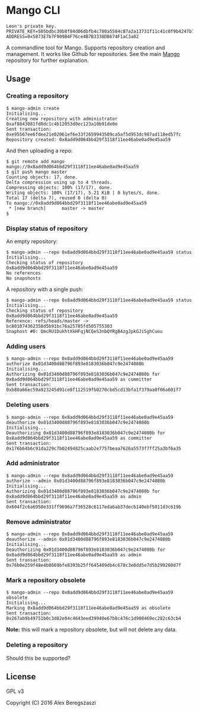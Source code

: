 # Mango CLI

```
Leon's private key.
PRIVATE_KEY=505bdbc30b8f84d06dbfb4c780a5504c87a2a13731f11c41c0f9b4247b719985 ADDRESS=0x5873E7b7F909B4F76ce4B7B3338DB674F1aC3a02
```

A commandline tool for Mango.  Supports repository creation and management.  It works like Github for repositories.  See the main [Mango](https://github.com/axic/mango) repository for further explanation.

## Usage

### Creating a repository

```
$ mango-admin create
Initialising...
Creating new repository with administrator 0xaf8843081fd0dc1c4b12053d0ec123a10b91de0e
Sent transaction: 0xe95567ee6fdee21e02061ef6e33f2659943509ca5af5d953dc987ad118ed57fc
Repository created: 0x8add9d064bbd29f3118f11ee46abe0ad9e45aa59
```

And then uploading a repo:

```
$ git remote add mango mango://0x8add9d064bbd29f3118f11ee46abe0ad9e45aa59
$ git push mango master
Counting objects: 17, done.
Delta compression using up to 4 threads.
Compressing objects: 100% (17/17), done.
Writing objects: 100% (17/17), 5.21 KiB | 0 bytes/s, done.
Total 17 (delta 7), reused 0 (delta 0)
To mango://0x8add9d064bbd29f3118f11ee46abe0ad9e45aa59
 * [new branch]      master -> master
$
```

### Display status of repository

An empty repository:

```
$ mango-admin --repo 0x8add9d064bbd29f3118f11ee46abe0ad9e45aa59 status
Initialising...
Checking status of repository 0x8add9d064bbd29f3118f11ee46abe0ad9e45aa59
No references
No snapshosts
```

A repository with a single push:

```
$ mango-admin --repo 0x8add9d064bbd29f3118f11ee46abe0ad9e45aa59 status
Initialising...
Checking status of repository 0x8add9d064bbd29f3118f11ee46abe0ad9e45aa59
Reference: refs/heads/master -> bc801074362358d5b91bc76a25785fd505755303
Snaphost #0: QmcRU1DukhtXkHFqjNCQeS3nbQYRgB4zgJpkGJiSghCuou
```

### Adding users

```
$ mango-admin --repo 0x8add9d064bbd29f3118f11ee46abe0ad9e45aa59 authorize 0x01d3400d88796f893e8183036b047c9e2474080b
Initialising...
Authorizing 0x01d3400d88796f893e8183036b047c9e2474080b for 0x8add9d064bbd29f3118f11ee46abe0ad9e45aa59 as committer
Sent transaction: 0xb80a66ec59a923245d91ce8f112519fb0270cbd5cd13bfa1f379aa0f06a601f7
```

### Deleting users

```
$ mango-admin --repo 0x8add9d064bbd29f3118f11ee46abe0ad9e45aa59 deauthorize 0x01d3400d88796f893e8183036b047c9e2474080b
Initialising...
Deauthorizing 0x01d3400d88796f893e8183036b047c9e2474080b for 0x8add9d064bbd29f3118f11ee46abe0ad9e45aa59 as committer
Sent transaction: 0x176b64b6c91da229c7b02494825caab2e7757beaa7626a5573f7ff25a3bf6a35
```

### Add administrator

```
$ mango-admin --repo 0x8add9d064bbd29f3118f11ee46abe0ad9e45aa59 authorize --admin 0x01d3400d88796f893e8183036b047c9e2474080b
Initialising...
Authorizing 0x01d3400d88796f893e8183036b047c9e2474080b for 0x8add9d064bbd29f3118f11ee46abe0ad9e45aa59 as admin
Sent transaction: 0x604f2c6a6958e331ff9696a7f36528c6117eda6ab37decb140ebf5011d3c619b
```

### Remove administrator

```
$ mango-admin --repo 0x8add9d064bbd29f3118f11ee46abe0ad9e45aa59 deauthorize --admin 0x01d3400d88796f893e8183036b047c9e2474080b
Initialising...
Deauthorizing 0x01d3400d88796f893e8183036b047c9e2474080b for 0x8add9d064bbd29f3118f11ee46abe0ad9e45aa59 as admin
Sent transaction: 0x76b0e259f48e4b8669bfe8393b25ff645409db4c678c3e0dd5e7d5b299260d7f
```

### Mark a repository obsolete

```
$ mango-admin --repo 0x8add9d064bbd29f3118f11ee46abe0ad9e45aa59 obsolete
Initialising...
Marking 0x8add9d064bbd29f3118f11ee46abe0ad9e45aa59 as obsolete
Sent transaction: 0x267ab9b49751b0c3d82e04c4643eed39940e67b8c476c1d908469ec282c63cb4
```

**Note:** this will mark a repository obsolete, but will not delete any data.

### Deleting a repository

Should this be supported?

## License

GPL v3

Copyright (C) 2016 Alex Beregszaszi
